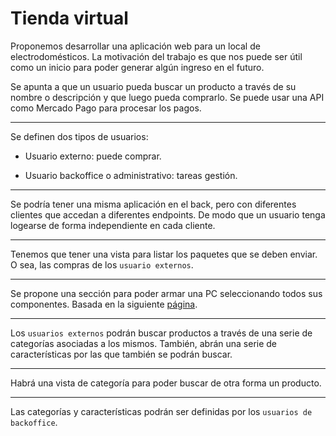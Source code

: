 # Tienda virtual

Proponemos desarrollar una aplicación web para un local de electrodomésticos. La motivación del trabajo es que nos puede ser útil como un inicio para poder generar algún ingreso en el futuro.

Se apunta a que un usuario pueda buscar un producto a través de su nombre o descripción y que luego pueda comprarlo. Se puede usar una API como Mercado Pago para procesar los pagos.
_____________________________
Se definen dos tipos de usuarios:
* Usuario externo: puede comprar.

* Usuario backoffice o administrativo: tareas gestión.
_____________________________
Se podría tener una misma aplicación en el back, pero con diferentes clientes que accedan a diferentes endpoints.
De modo que un usuario tenga logearse de forma independiente en cada cliente.

_____________________________
Tenemos que tener una vista para listar los paquetes que se deben enviar. O sea, las compras de los `usuario externos`.

_____________________________
Se propone una sección para poder armar una PC seleccionando todos sus componentes.  Basada en la siguiente [página](https://compragamer.com/armatupc/?listado_prod=undefined&nro_max=50).

_____________________________
Los `usuarios externos` podrán buscar productos a través de una serie de categorías asociadas a los mismos. También, abrán una serie de características por las que también se podrán buscar.

_____________________________
Habrá una vista de categoría para poder buscar de otra forma un producto.

_____________________________
Las categorías y características podrán ser definidas por los `usuarios de backoffice`.